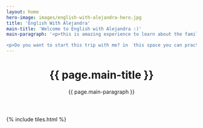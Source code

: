 ```yaml
---
layout: home
hero-image: images/english-with-alejandra-hero.jpg
title: 'English With Alejandra'
main-title: 'Welcome to English with Alejandra :)'
main-paragraph: '<p>this is amazing experience to learn about the family, the most important members of the society</p>

<p>Do you want to start this trip with me? in  this space you can practice different things and learn so much. Here you will find tasks to practice at home, I promise this space will be too funny!!</p>'
---
```


<header>
<h1>{{ page.main-title }}</h1>
<p>{{ page.main-paragraph }}</p>
</header>

{% include tiles.html %}
